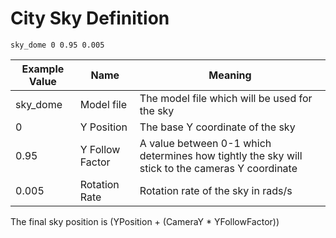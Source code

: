 # City Sky Definition

```
sky_dome 0 0.95 0.005
```

|Example Value|Name|Meaning|
|-----|-----|-----|
|sky_dome|Model file|The model file which will be used for the sky|
|0|Y Position|The base Y coordinate of the sky|
|0.95|Y Follow Factor|A value between 0-1 which determines how tightly the sky will stick to the cameras Y coordinate|
|0.005|Rotation Rate|Rotation rate of the sky in rads/s|

The final sky position is (YPosition + (CameraY * YFollowFactor))
